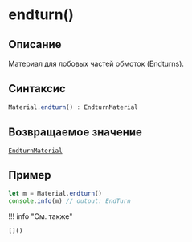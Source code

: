 # endturn()

## Описание
Материал для лобовых частей обмоток (Endturns).

## Синтаксис
```javascript
Material.endturn() : EndturnMaterial
``` 

## Возвращаемое значение
[`EndturnMaterial`](./../../../types/materials/EndturnMaterial/_index.md)

## Пример
``` javascript linenums="1"
let m = Material.endturn()
console.info(m) // output: EndTurn
``` 

!!! info "См. также"

    []()
